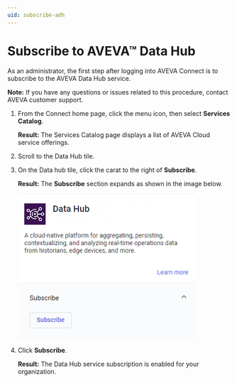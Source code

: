 ```yaml
---
uid: subscribe-adh
---
```


# Subscribe to AVEVA™ Data Hub

As an administrator, the first step after logging into AVEVA Connect is to subscribe to the AVEVA Data Hub service.

**Note:**  If you have any questions or issues related to this procedure, contact AVEVA customer support.   

1. From the Connect home page, click the menu icon, then select **Services Catalog**.

   **Result:** The Services Catalog page displays a list of AVEVA Cloud service offerings.

1. Scroll to the Data Hub tile.
 
1. On the Data hub tile, click the carat to the right of **Subscribe**.

   **Result:** The **Subscribe** section expands as shown in the image below.

    ![ ](../../images/subscribe-adh.png)

1.  Click **Subscribe**.

    **Result:** The Data Hub service subscription is enabled for your organization.


    